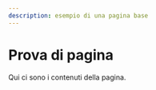 ```yaml
---
description: esempio di una pagina base
---
```


# Prova di pagina

Qui ci sono i contenuti della pagina.

